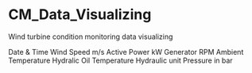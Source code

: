 # CM_Data_Visualizing
Wind turbine condition monitoring data visualizing

Date & Time
Wind Speed m/s
Active Power kW
Generator RPM
Ambient Temperature
Hydralic Oil Temperature
Hydraulic unit Pressure in bar
